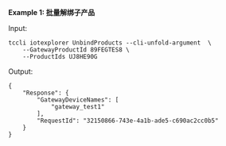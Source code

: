 **Example 1: 批量解绑子产品**



Input: 

```
tccli iotexplorer UnbindProducts --cli-unfold-argument  \
    --GatewayProductId 89FEGTES8 \
    --ProductIds UJ8HE90G
```

Output: 
```
{
    "Response": {
        "GatewayDeviceNames": [
            "gateway_test1"
        ],
        "RequestId": "32150866-743e-4a1b-ade5-c690ac2cc0b5"
    }
}
```

